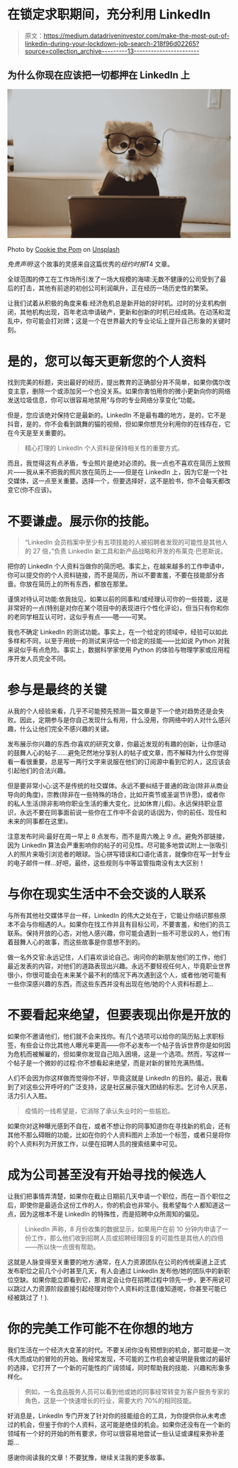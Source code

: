# 在锁定求职期间，充分利用 LinkedIn

> 原文：<https://medium.datadriveninvestor.com/make-the-most-out-of-linkedin-during-your-lockdown-job-search-218f96d02265?source=collection_archive---------13----------------------->

## 为什么你现在应该把一切都押在 LinkedIn 上

![](img/a5d70e9db59234501dc7b4034e7b586c.png)

Photo by [Cookie the Pom](https://unsplash.com/@cookiethepom?utm_source=medium&utm_medium=referral) on [Unsplash](https://unsplash.com?utm_source=medium&utm_medium=referral)

*免责声明*:这个故事的灵感来自这篇优秀的*纽约时报*T4 文章。

全球范围的停工在工作场所引发了一场大规模的海啸:无数不健康的公司受到了最后的打击，其他有前途的初创公司利润飙升，正在经历一场历史性的繁荣。

让我们试着从积极的角度来看:经济危机总是新开始的好时机。过时的分支机构倒闭，其他机构出现，百年老店申请破产，更新和创新的时机已经成熟。在动荡和混乱中，你可能会打对牌；这是一个在世界最大的专业论坛上提升自己形象的关键时刻。

# 是的，您可以每天更新您的个人资料

找到完美的标题，突出最好的经历，提出教育的正确部分并不简单，如果你偶尔改变主意，删除一个或添加另一个也没关系。如果你害怕用你的微小更新向你的网络发送垃圾信息，你可以很容易地禁用“与你的专业网络分享变化”功能。

但是，您应该绝对保持它是最新的。LinkedIn 不是最有趣的地方，是的，它不是抖音，是的，你不会看到跳舞的猫的视频，但如果你想充分利用你的在线存在，它在今天是至关重要的。

> 精心打理的 LinkedIn 个人资料是保持相关性的重要方式。

而且，我觉得这有点矛盾，专业照片是绝对必须的。我一点也不喜欢在简历上放照片——我从来不把我的照片放在简历上——但是在 LinkedIn 上，因为它是一个社交媒体，这一点至关重要。选择一个，但要选择好，这不是脸书，你不会每天都改变它(你不应该)。

# 不要谦虚。展示你的技能。

> “LinkedIn 会员档案中至少有五项技能的人被招聘者发现的可能性是其他人的 27 倍，”负责 LinkedIn 新工具和新产品战略和开发的布莱克·巴恩斯说。

把你的 LinkedIn 个人资料当做你的简历吧。事实上，在越来越多的工作申请中，你可以提交你的个人资料链接，而不是简历，所以不要害羞，不要在技能部分吝啬。你放在简历上的所有东西，都放在那里。

谨慎对待认可功能:依我拙见，如果以前的同事和/或经理认可你的一些技能，这是非常好的一点(特别是对你在某个项目中的表现进行个性化评论)，但当只有你和你的老同学相互认可时，这似乎有点——嗯——可笑。

我也不确定 LinkedIn 的测试功能。事实上，在一个给定的领域中，经验可以如此多样和不同，以至于用统一的测试来评估一个给定的技能——比如说 Python 对我来说似乎有点危险。事实上，数据科学家使用 Python 的体验与物理学家或应用程序开发人员完全不同。

# 参与是最终的关键

从我的个人经验来看，几乎不可能预先预测一篇文章是下一个绝对趋势还是会失败。因此，定期参与是你自己发现什么有用，什么没用，你网络中的人对什么感兴趣，什么让他们完全不感兴趣的关键。

发布展示你兴趣的东西:你喜欢的研究文章，你最近发现的有趣的创新，让你感动的鼓舞人心的帖子……避免茫然地分享别人的帖子或文章，而不解释为什么你觉得看一看很重要，总是写一两行文字来说服在他们的订阅源中看到它的人，这应该会引起他们的合法兴趣。

但是要非常小心:这不是传统的社交媒体。永远不要纠结于普通的政治(除非从商业导向的角度)，宗教(除非在一些特殊的场合，比如开斋节或圣诞节许愿)，或者你的私人生活(除非影响你职业生活的重大变化，比如休育儿假)。永远保持职业意识，永远不要在同事面前说一些你在工作中不会说的话(因为，你的前任、现任和未来的同事都在这里)。

注意发布时间:最好在周一早上 8 点发布，而不是周六晚上 9 点。避免外部链接，因为 LinkedIn 算法会严重影响你的帖子的可见性。尽可能多地尝试附上一张吸引人的照片来吸引浏览者的眼球。当心拼写错误和口语化语言，就像你在写一封专业的电子邮件一样…好吧，最终，这些规则与中等监管指南没有太大区别！

# 与你在现实生活中不会交谈的人联系

与所有其他社交媒体平台一样，LinkedIn 的伟大之处在于，它能让你结识那些原本不会与你相遇的人。如果你在找工作并且有目标公司，不要害羞，和他们的员工联系。保持开放的心态，对他人感兴趣，你可能会遇到一些不可思议的人，他们有着鼓舞人心的故事，而这些故事是你意想不到的。

做一名外交官:永远记住，人们喜欢谈论自己。询问你的新朋友他们的工作，他们最近发表的内容，对他们的道路表现出兴趣。永远不要轻视任何人，毕竟职业世界很小，你很可能会在未来某个最不利的情况下再次遇到这个人，或者他/她可能有一些你深感兴趣的东西，而这些东西并没有出现在他/她的个人资料标题上…

# 不要看起来绝望，但要表现出你是开放的

如果你不邀请他们，他们就不会来找你。有几个选项可以给你的简历贴上求职标签，有些会让你比其他人曝光率更高——你不必发布一个帖子告诉世界你是如何因为危机而被解雇的，但如果你发现自己陷入困境，这是一个选项。然而，写这样一个帖子是一个微妙的过程:你不想看起来绝望，而是对新的冒险充满热情。

人们不会因为你这样做而觉得你不好，毕竟这就是 LinkedIn 的目的。最近，我看到了对这些公开呼吁的广泛支持，这是社区展示强大团结的标志。乞讨令人厌恶，活力引人入胜。

> 疫情的一线希望是，它消除了承认失业时的一些尴尬。

如果你对这种曝光感到不自在，或者不想让你的同事知道你在寻找新的机会，还有其他不那么碍眼的功能，比如在你的个人资料图片上添加一个标签，或者只是将你的个人资料列为开放工作，以便在招聘人员的搜索结果中可见。

# 成为公司甚至没有开始寻找的候选人

让我们把事情弄清楚，如果你在截止日期前几天申请一个职位，而在一百个职位之后，即使你是最适合这份工作的人，你的机会也非常小。我希望每个人都知道这一点，因为这根本不是 LinkedIn 的特殊性，而是招聘中众所周知的偏见。

> LinkedIn 声称，8 月份收集的数据显示，如果用户在前 10 分钟内申请了一份工作，那么他们收到招聘人员或招聘经理回复的可能性是其他人的四倍——所以快一点很有帮助。

这就是人脉变得至关重要的地方:通常，在人力资源团队在公司的传统渠道上正式发布职位之前几个小时甚至几天，有人会通过 LinkedIn 发布他/她的团队中的新职位空缺。如果你能立即看到它，那肯定会让你在招聘过程中领先一步，更不用说可以跳过人力资源阶段直接引起经理对你个人资料的注意(谁知道呢，你甚至可能已经被跳过了！).

# 你的完美工作可能不在你想的地方

我们生活在一个经济大变革的时代。不要关闭你没有预想到的机会，那可能是一次伟大而成功的冒险的开始。我经常发现，不可能的工作机会被证明是我做过的最好的选择，它打开了一个新的可能性的广阔领域，同时帮助我的技能、兴趣和形象多样化。

> 例如，一名食品服务人员可以看到他或她的同事经常转变为客户服务专家的角色，这是一个快速增长的行业，需要大约 70%的相同技能。

好消息是，LinkedIn 专门开发了针对你的技能组合的工具，为你提供你从未考虑过的机会，但鉴于你的个人资料，这可能是绝佳的机会。如果你还没有在一个新的领域有一个好的开始的所有要求，你可以很容易地尝试一些认证或课程来弥补差距…

感谢你阅读我的文章！不要犹豫，继续关注我的更多故事。